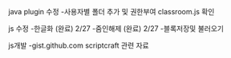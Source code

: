 
java plugin 수정
-사용자별 폴더 추가 및 권한부여
 classroom.js 확인

js 수정
-한글화 (완료) 2/27
-줌인해제 (완료) 2/27
-블록저장및 불러오기

js개발
-gist.github.com scriptcraft 관련 자료


